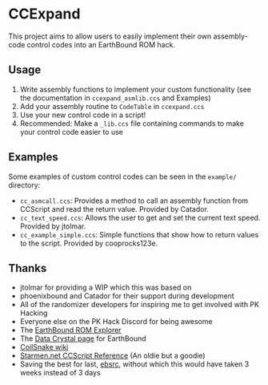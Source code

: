 # CCExpand
This project aims to allow users to easily implement their own assembly-code
control codes into an EarthBound ROM hack.

## Usage
1. Write assembly functions to implement your custom functionality
  (see the documentation in `ccexpand_asmlib.ccs` and Examples)
1. Add your assembly routine to `CodeTable` in `ccexpand.ccs`
1. Use your new control code in a script!
1. Recommended: Make a `_lib.ccs` file containing commands to make your
  control code easier to use

## Examples
Some examples of custom control codes can be seen in the `example/` directory:
- `cc_asmcall.ccs`: Provides a method to call an assembly function from
  CCScript and read the return value. Provided by Catador.
- `cc_text_speed.ccs`: Allows the user to get and set the current text speed.
  Provided by jtolmar.
- `cc_example_simple.ccs`: Simple functions that show how to return values to
  the script. Provided by cooprocks123e.

## Thanks
- jtolmar for providing a WIP which this was based on
- phoenixbound and Catador for their support during development
- All of the randomizer developers for inspiring me to get involved with PK Hacking
- Everyone else on the PK Hack Discord for being awesome
- The [EarthBound ROM Explorer](https://earthbound-rom-explorerr.herokuapp.com/)
- The [Data Crystal page](https://datacrystal.romhacking.net/wiki/EarthBound) for EarthBound
- [CoilSnake wiki](https://github.com/pk-hack/CoilSnake/wiki)
- [Starmen.net CCScript Reference](https://starmen.net/pkhack/ccscript/) (An oldie but a goodie)
- Saving the best for last, [ebsrc](https://github.com/Herringway/ebsrc), without which this would
  have taken 3 weeks instead of 3 days
